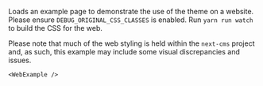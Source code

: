 Loads an example page to demonstrate the use of the theme on a website. Please ensure
`DEBUG_ORIGINAL_CSS_CLASSES` is enabled. Run `yarn run watch` to build the CSS for the
web.

Please note that much of the web styling is held within the `next-cms` project and, as
such, this example may include some visual discrepancies and issues.

```
<WebExample />
```
